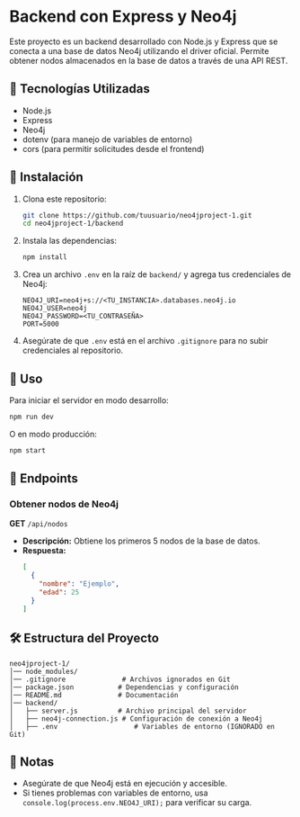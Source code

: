 # Backend con Express y Neo4j

Este proyecto es un backend desarrollado con Node.js y Express que se conecta a una base de datos Neo4j utilizando el driver oficial. Permite obtener nodos almacenados en la base de datos a través de una API REST.

## 🚀 Tecnologías Utilizadas

- Node.js
- Express
- Neo4j
- dotenv (para manejo de variables de entorno)
- cors (para permitir solicitudes desde el frontend)

## 📂 Instalación

1. Clona este repositorio:
   ```sh
   git clone https://github.com/tuusuario/neo4jproject-1.git
   cd neo4jproject-1/backend
   ```
2. Instala las dependencias:
   ```sh
   npm install
   ```
3. Crea un archivo `.env` en la raíz de `backend/` y agrega tus credenciales de Neo4j:
   ```env
   NEO4J_URI=neo4j+s://<TU_INSTANCIA>.databases.neo4j.io
   NEO4J_USER=neo4j
   NEO4J_PASSWORD=<TU_CONTRASEÑA>
   PORT=5000
   ```
4. Asegúrate de que `.env` está en el archivo `.gitignore` para no subir credenciales al repositorio.

## 🚀 Uso

Para iniciar el servidor en modo desarrollo:
```sh
npm run dev
```
O en modo producción:
```sh
npm start
```

## 📡 Endpoints

### Obtener nodos de Neo4j
**GET** `/api/nodos`
- **Descripción:** Obtiene los primeros 5 nodos de la base de datos.
- **Respuesta:**
  ```json
  [
    {
      "nombre": "Ejemplo",
      "edad": 25
    }
  ]
  ```

## 🛠 Estructura del Proyecto
```
neo4jproject-1/
│── node_modules/
│── .gitignore              # Archivos ignorados en Git
│── package.json           # Dependencias y configuración
│── README.md              # Documentación
│── backend/
│   ├── server.js          # Archivo principal del servidor
│   ├── neo4j-connection.js # Configuración de conexión a Neo4j
│   ├── .env                   # Variables de entorno (IGNORADO en Git)

```

## 📌 Notas
- Asegúrate de que Neo4j está en ejecución y accesible.
- Si tienes problemas con variables de entorno, usa `console.log(process.env.NEO4J_URI);` para verificar su carga.
